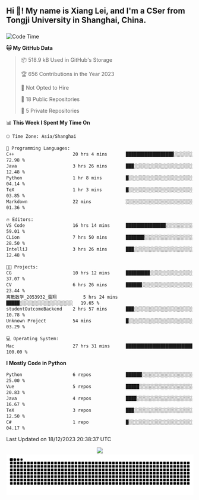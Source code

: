 <h2 align="left">Hi 👋! My name is Xiang Lei, and I'm a CSer from Tongji University in Shanghai, China.</h2>

###

<!--START_SECTION:waka-->
![Code Time](http://img.shields.io/badge/Code%20Time-356%20hrs%2012%20mins-blue)

**🐱 My GitHub Data** 

> 📦 518.9 kB Used in GitHub's Storage 
 > 
> 🏆 656 Contributions in the Year 2023
 > 
> 🚫 Not Opted to Hire
 > 
> 📜 18 Public Repositories 
 > 
> 🔑 5 Private Repositories 
 > 
📊 **This Week I Spent My Time On** 

```text
🕑︎ Time Zone: Asia/Shanghai

💬 Programming Languages: 
C++                      20 hrs 4 mins       ██████████████████░░░░░░░   72.98 % 
Java                     3 hrs 26 mins       ███░░░░░░░░░░░░░░░░░░░░░░   12.48 % 
Python                   1 hr 8 mins         █░░░░░░░░░░░░░░░░░░░░░░░░   04.14 % 
TeX                      1 hr 3 mins         █░░░░░░░░░░░░░░░░░░░░░░░░   03.85 % 
Markdown                 22 mins             ░░░░░░░░░░░░░░░░░░░░░░░░░   01.36 % 

🔥 Editors: 
VS Code                  16 hrs 14 mins      ███████████████░░░░░░░░░░   59.01 % 
CLion                    7 hrs 50 mins       ███████░░░░░░░░░░░░░░░░░░   28.50 % 
IntelliJ                 3 hrs 26 mins       ███░░░░░░░░░░░░░░░░░░░░░░   12.48 % 

🐱‍💻 Projects: 
CG                       10 hrs 12 mins      █████████░░░░░░░░░░░░░░░░   37.07 % 
CV                       6 hrs 26 mins       ██████░░░░░░░░░░░░░░░░░░░   23.44 % 
离散数学_2053932_雷翔          5 hrs 24 mins       █████░░░░░░░░░░░░░░░░░░░░   19.65 % 
studentOutcomeBackend    2 hrs 57 mins       ███░░░░░░░░░░░░░░░░░░░░░░   10.78 % 
Unknown Project          54 mins             █░░░░░░░░░░░░░░░░░░░░░░░░   03.29 % 

💻 Operating System: 
Mac                      27 hrs 31 mins      █████████████████████████   100.00 % 
```

**I Mostly Code in Python** 

```text
Python                   6 repos             ██████░░░░░░░░░░░░░░░░░░░   25.00 % 
Vue                      5 repos             █████░░░░░░░░░░░░░░░░░░░░   20.83 % 
Java                     4 repos             ████░░░░░░░░░░░░░░░░░░░░░   16.67 % 
TeX                      3 repos             ███░░░░░░░░░░░░░░░░░░░░░░   12.50 % 
C#                       1 repo              █░░░░░░░░░░░░░░░░░░░░░░░░   04.17 % 
```




 Last Updated on 18/12/2023 20:38:37 UTC
<!--END_SECTION:waka-->

<div align="center">
  <img src="https://github-readme-stats.vercel.app/api?username=Lei00764&show_icons=true&theme=radical" />
 </div>

 <div align="center">

<picture>
  <source media="(prefers-color-scheme: dark)" srcset="https://raw.githubusercontent.com/Lei00764/Lei00764/output/github-contribution-grid-snake-dark.svg">
  <source media="(prefers-color-scheme: light)" srcset="https://raw.githubusercontent.com/Lei00764/Lei00764/output/github-contribution-grid-snake.svg">
  <img alt="github contribution grid snake animation" src="https://raw.githubusercontent.com/Lei00764/Lei00764/output/github-contribution-grid-snake.svg">
</picture>

</div>




